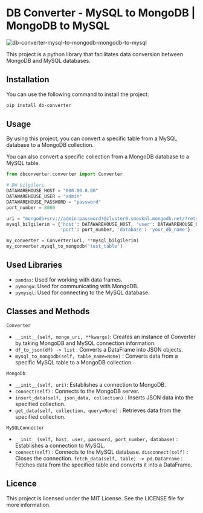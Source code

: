 # DB Converter - MySQL to MongoDB | MongoDB to MySQL
![db-converter-mysql-to-mongodb-mongodb-to-mysql](dbconverter_main_img.png)

This project is a python library that facilitates data conversion between MongoDB and MySQL databases.

## Installation

You can use the following command to install the project:

```bash
pip install db-converter
```

## Usage

By using this project, you can convert a specific table from a MySQL database to a MongoDB collection. 

You can also convert a specific collection from a MongoDB database to a MySQL table.

```python
from dbconverter.converter import Converter

# DW bilgileri
DATAWAREHOUSE_HOST = "000.00.0.00"
DATAWAREHOUSE_USER = "admin"
DATAWAREHOUSE_PASSWORD = "password"
port_number = 8080

uri = "mongodb+srv://admin:password!@cluster0.smovknl.mongodb.net/?retryWrites=true&w=majority"
mysql_bilgilerim = {'host': DATAWAREHOUSE_HOST, 'user': DATAWAREHOUSE_USER, 'password': DATAWAREHOUSE_PASSWORD,
                    'port': port_number, 'database': 'your_db_name'}

my_converter = Converter(uri, **mysql_bilgilerim)
my_converter.mysql_to_mongodb('test_table')
```

## Used Libraries
- `pandas`: Used for working with data frames.
- `pymongo`: Used for communicating with MongoDB.
- `pymysql`: Used for connecting to the MySQL database.


## Classes and Methods
`Converter`
- `__init__(self, mongo_uri, **kwargs)`: Creates an instance of Converter by taking MongoDB and MySQL connection information.
- `df_to_json(df) -> list` : Converts a DataFrame into JSON objects. 
- `mysql_to_mongodb(self, table_name=None)` : Converts data from a specific MySQL table to a MongoDB collection.

`MongoDb`
- `__init__(self, uri)`: Establishes a connection to MongoDB.
- `connect(self)` : Connects to the MongoDB server.
- `insert_data(self, json_data, collection)` : Inserts JSON data into the specified collection.
- `get_data(self, collection, query=None)` : Retrieves data from the specified collection.

`MySQLConnector`
- `__init__(self, host, user, password, port_number, database)` : Establishes a connection to MySQL.
- `connect(self)` : Connects to the MySQL database.
`disconnect(self)` : Closes the connection.
`fetch_data(self, table) -> pd.DataFrame` : Fetches data from the specified table and converts it into a DataFrame.

## Licence

This project is licensed under the MIT License. See the LICENSE file for more information.
